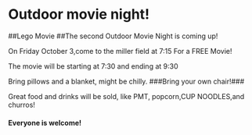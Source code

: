 # Outdoor movie night!

##Lego Movie
##The second Outdoor Movie Night is coming up!  

On Friday October 3,come to the miller field at 7:15 For a FREE Movie!

The movie will be starting at 7:30 and ending at 9:30

Bring pillows and a blanket, might be chilly. 
###Bring your own chair!###

Great food and drinks will be sold, like PMT, popcorn,CUP NOODLES,and churros!
 
 <h4 style="color:"yellow">Everyone is welcome!</h4>


